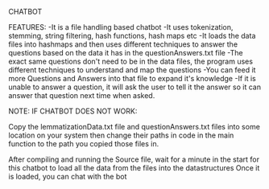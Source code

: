 CHATBOT

FEATURES:
-It is a file handling based chatbot
-It uses tokenization, stemming, string filtering, hash functions, hash maps etc
-It loads the data files into hashmaps and then uses different techniques to answer the questions based on the data it has in the questionAnswers.txt file
-The exact same questions don't need to be in the data files, the program uses different techniques to understand and map the questions
-You can feed it more Questions and Answers into that file to expand it's knowledge
-If it is unable to answer a question, it will ask the user to tell it the answer so it can answer that question next time when asked.

NOTE:
IF CHATBOT DOES NOT WORK:
 
Copy the lemmatizationData.txt file and questionAnswers.txt files
into some location on your system then change their paths in code in the main function to the path you copied those files in.

After compiling and running the Source file, wait for a minute in the start for this chatbot to load all the data from the files into the datastructures
Once it is loaded, you can chat with the bot
